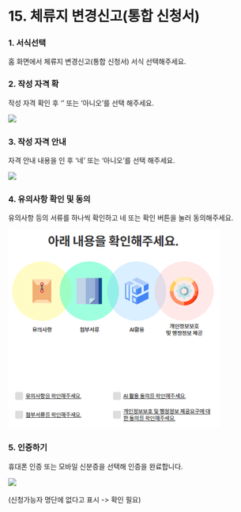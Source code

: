 # 15. 체류지 변경신고(통합 신청서)

### 1. 서식선택

홈 화면에서 체류지 변경신고(통합 신청서) 서식 선택해주세요.

### 2. 작성 자격 확

작성 자격 확인 후 ‘’ 또는 ‘아니오’를 선택 해주세요.

![](<../../.gitbook/assets/15. 체류지\_작성자격확인.png>)

### 3. 작성 자격 안내

자격 안내 내용을 인 후 ‘네’ 또는 ‘아니오’를 선택 해주세요.

![](<../../.gitbook/assets/15. 체류지\_작성자격안내.png>)

### 4. 유의사항 확인 및 동의

유의사항 등의 서류를 하나씩 확인하고 네 또는 확인 버튼을 눌러 동의해주세요.

![](<../../.gitbook/assets/image (1) (1) (1) (1).png>)

### 5. 인증하기

휴대폰 인증 또는 모바일 신분증을 선택해 인증을 완료합니다.

![](<../../.gitbook/assets/15. 체류지\_인증방법.png>)

(신청가능자 명단에 없다고 표시 -> 확인 필요)

###
